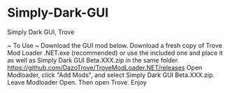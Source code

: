 # Simply-Dark-GUI
Simply Dark GUI, Trove

~ To Use ~
Download the GUI mod below.
Download a fresh copy of Trove Mod Loader .NET.exe (recommended) or use the included one and place it
as well as Simply Dark GUI Beta.XXX.zip in the same folder. 
https://github.com/DazoTrove/TroveModLoader.NET/releases
Open Modloader, click "Add Mods", and select Simply Dark GUI Beta.XXX.zip. 
Leave Modloader Open. Then open Trove.
Enjoy
